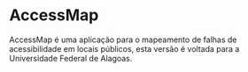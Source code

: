 # AccessMap
AccessMap é uma aplicação para o mapeamento de falhas de acessibilidade em locais públicos, esta versão é voltada para a Universidade Federal de Alagoas.

